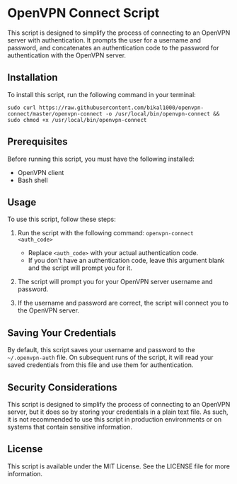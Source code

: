 # OpenVPN Connect Script

This script is designed to simplify the process of connecting to an OpenVPN server with authentication. It prompts the user for a username and password, and concatenates an authentication code to the password for authentication with the OpenVPN server.

## Installation

To install this script, run the following command in your terminal:

```shell
sudo curl https://raw.githubusercontent.com/bikal1000/openvpn-connect/master/openvpn-connect -o /usr/local/bin/openvpn-connect && sudo chmod +x /usr/local/bin/openvpn-connect
```

## Prerequisites

Before running this script, you must have the following installed:

- OpenVPN client
- Bash shell

## Usage

To use this script, follow these steps:

1. Run the script with the following command: `openvpn-connect <auth_code>`
   - Replace `<auth_code>` with your actual authentication code.
   - If you don't have an authentication code, leave this argument blank and the script will prompt you for it.

2. The script will prompt you for your OpenVPN server username and password.

3. If the username and password are correct, the script will connect you to the OpenVPN server.

## Saving Your Credentials

By default, this script saves your username and password to the `~/.openvpn-auth` file. On subsequent runs of the script, it will read your saved credentials from this file and use them for authentication.

## Security Considerations

This script is designed to simplify the process of connecting to an OpenVPN server, but it does so by storing your credentials in a plain text file. As such, it is not recommended to use this script in production environments or on systems that contain sensitive information.

## License
This script is available under the MIT License. See the LICENSE file for more information.